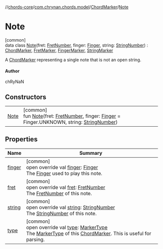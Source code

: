 //[chords-core](../../../../index.md)/[com.chrynan.chords.model](../../index.md)/[ChordMarker](../index.md)/[Note](index.md)

# Note

[common]\
data class [Note](index.md)(fret: [FretNumber](../../-fret-number/index.md), finger: [Finger](../../-finger/index.md), string: [StringNumber](../../-string-number/index.md)) : [ChordMarker](../index.md), [FretMarker](../../-fret-marker/index.md), [FingerMarker](../../-finger-marker/index.md), [StringMarker](../../-string-marker/index.md)

A [ChordMarker](../index.md) representing a single note that is not an open string.

#### Author

chRyNaN

## Constructors

| | |
|---|---|
| [Note](-note.md) | [common]<br>fun [Note](-note.md)(fret: [FretNumber](../../-fret-number/index.md), finger: [Finger](../../-finger/index.md) = Finger.UNKNOWN, string: [StringNumber](../../-string-number/index.md)) |

## Properties

| Name | Summary |
|---|---|
| [finger](finger.md) | [common]<br>open override val [finger](finger.md): [Finger](../../-finger/index.md)<br>The [Finger](../../-finger/index.md) used to play this note. |
| [fret](fret.md) | [common]<br>open override val [fret](fret.md): [FretNumber](../../-fret-number/index.md)<br>The [FretNumber](../../-fret-number/index.md) of this note. |
| [string](string.md) | [common]<br>open override val [string](string.md): [StringNumber](../../-string-number/index.md)<br>The [StringNumber](../../-string-number/index.md) of this note. |
| [type](type.md) | [common]<br>open override val [type](type.md): [MarkerType](../../-marker-type/index.md)<br>The [MarkerType](../../-marker-type/index.md) of this [ChordMarker](../index.md). This is useful for parsing. |
